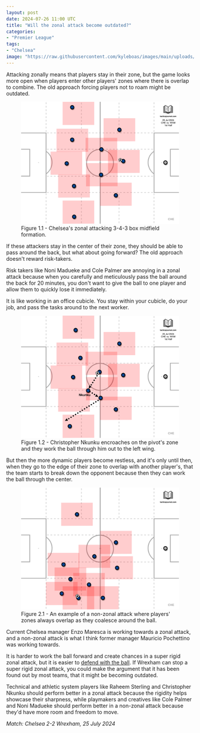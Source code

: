 ```yaml
---
layout: post
date: 2024-07-26 11:00 UTC
title: "Will the zonal attack become outdated?"
categories:
- "Premier League"
tags:
- "Chelsea"
image: "https://raw.githubusercontent.com/kyleboas/images/main/uploads/2024/07/25/Image-25Jul2024_03:07:17.png"
---
```


Attacking zonally means that players stay in their zone, but the game looks more open when players enter other players' zones where there is overlap to combine. The old approach forcing players not to roam might be outdated.

<!---more--->

<figure>
    <img src="https://raw.githubusercontent.com/kyleboas/images/main/uploads/2024/07/25/Image-25Jul2024_03:00:45.png">
    <figcaption>Figure 1.1 - Chelsea's zonal attacking 3-4-3 box midfield formation. </figcaption>
</figure>

If these attackers stay in the center of their zone, they should be able to pass around the back, but what about going forward? The old approach doesn't reward risk-takers.

Risk takers like Noni Madueke and Cole Palmer are annoying in a zonal attack because when you carefully and meticulously pass the ball around the back for 20 minutes, you don't want to give the ball to one player and allow them to quickly lose it immediately. 

It is like working in an office cubicle. You stay within your cubicle, do your job, and pass the tasks around to the next worker. 

<figure>
    <img src="https://raw.githubusercontent.com/kyleboas/images/main/uploads/2024/07/25/Image-25Jul2024_03:06:26.png">
    <figcaption>Figure 1.2 - Christopher Nkunku encroaches on the pivot's zone and they work the ball through him out to the left wing.</figcaption>
</figure>

But then the more dynamic players become restless, and it's only until then, when they go to the edge of their zone to overlap with another player's, that the team starts to break down the opponent because then they can work the ball through the center. 


<figure>
    <img src="https://raw.githubusercontent.com/kyleboas/images/main/uploads/2024/07/25/Image-25Jul2024_22:10:33.png">
    <figcaption>Figure 2.1 - An example of a non-zonal attack where players' zones always overlap as they coalesce around the ball.</figcaption>
</figure>

Current Chelsea manager Enzo Maresca is working towards a zonal attack, and a non-zonal attack is what I think former manager Mauricio Pochettino was working towards. 

It is harder to work the ball forward and create chances in a super rigid zonal attack, but it is easier to [defend with the ball](https://tacticsjournal.com/2024/06/25/to-defend-or-defend-with-the-ball/). If Wrexham can stop a super rigid zonal attack, you could make the argument that it has been found out by most teams, that it might be becoming outdated.

Technical and athletic system players like Raheem Sterling and Christopher Nkunku should perform better in a zonal attack because the rigidity helps showcase their sharpness, while playmakers and creatives like Cole Palmer and Noni Madueke should perform better in a non-zonal attack because they'd have more room and freedom to move.

*Match: Chelsea 2-2 Wrexham, 25 July 2024*
